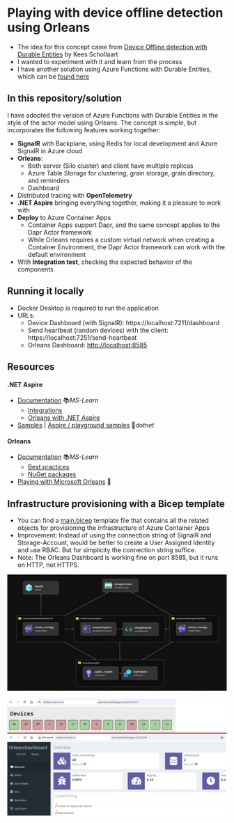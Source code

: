 # Playing with device offline detection using Orleans

- The idea for this concept came from [Device Offline detection with Durable Entities](https://dev.to/azure/device-offline-detection-with-durable-entities-e8g) by Kees Schollaart
- I wanted to experiment with it and learn from the process
- I have another solution using Azure Functions with Durable Entities, which can be [found here](https://github.com/19balazs86/PlayingWithDeviceOfflineDetection)

## In this repository/solution

I have adopted the version of Azure Functions with Durable Entities in the style of the actor model using Orleans. The concept is simple, but incorporates the following features working together:

- **SignalR** with Backplane, using Redis for local development and Azure SignalR in Azure cloud
- **Orleans**:
  - Both server (Silo cluster) and client have multiple replicas
  - Azure Table Storage for clustering, grain storage, grain directory, and reminders
  - Dashboard
- Distributed tracing with **OpenTelemetry**
- **.NET Aspire** bringing everything together, making it a pleasure to work with
- **Deploy** to Azure Container Apps
  - Container Apps support Dapr, and the same concept applies to the Dapr Actor framework
  - While Orleans requires a custom virtual network when creating a Container Environment, the Dapr Actor framework can work with the default environment
- With **Integration test**, checking the expected behavior of the components

## Running it locally

- Docker Desktop is required to run the application
- URLs:
  - Device Dashboard (with SignalR): https://localhost:7211/dashboard
  - Send heartbeat (random devices) with the client: https://localhost:7251/send-heartbeat
  - Orleans Dashboard: [http://localhost:8585](http://localhost:8585)


## Resources

#### .NET Aspire

- [Documentation](https://learn.microsoft.com/en-us/dotnet/aspire/get-started/aspire-overview) 📚*MS-Learn*
  - [Integrations](https://learn.microsoft.com/en-us/dotnet/aspire/fundamentals/integrations-overview)
  - [Orleans with .NET Aspire](https://learn.microsoft.com/en-us/dotnet/aspire/frameworks/orleans)
- [Samples](https://github.com/dotnet/aspire-samples) | [Aspire / playground samples](https://github.com/dotnet/aspire/tree/main/playground) 👤*dotnet*

#### Orleans

- [Documentation](https://learn.microsoft.com/en-us/dotnet/orleans/overview) 📚*MS-Learn*
  - [Best practices](https://learn.microsoft.com/en-us/dotnet/orleans/resources/best-practices)
  - [NuGet packages](https://learn.microsoft.com/en-us/dotnet/orleans/resources/nuget-packages)
- [Playing with Microsoft Orleans](https://github.com/19balazs86/PlayingWithOrleans) 👤

## Infrastructure provisioning with a Bicep template

- You can find a [main.bicep](bicep-script/main.bicep) template file that contains all the related objects for provisioning the infrastructure of Azure Container Apps
- Improvement: Instead of using the connection string of SignalR and Storage-Account, would be better to create a User Assigned Identity and use RBAC. But for simplicity the connection string suffice.
- Note: The Orleans Dashboard is working fine on port 8585, but it runs on HTTP, not HTTPS.

![Bicep template](bicep-script/bicep-infrastructure.JPG)

![Screen](bicep-script/Screen.jpg)